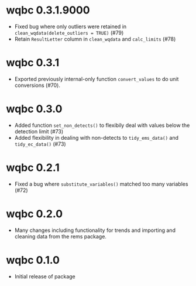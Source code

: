 # wqbc 0.3.1.9000

- Fixed bug where only outliers were retained in `clean_wqdata(delete_outliers = TRUE)` (#79)
- Retain `ResultLetter` column in `clean_wqdata` and `calc_limits` (#78)

# wqbc 0.3.1

- Exported previously internal-only function `convert_values` to do unit conversions (#70).

# wqbc 0.3.0

- Added function `set_non_detects()` to flexibily deal with values below the 
detection limit (#73)
- Added flexibility in dealing with non-detects to `tidy_ems_data()` and `tidy_ec_data()` (#73)

# wqbc 0.2.1

- Fixed a bug where `substitute_variables()` matched too many variables (#72)

# wqbc 0.2.0

- Many changes including functionality for trends and importing and cleaning 
data from the rems package.

# wqbc 0.1.0

- Initial release of package
